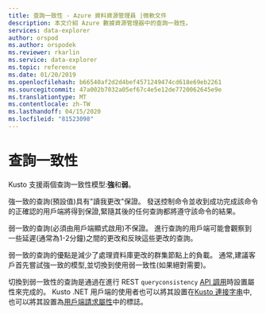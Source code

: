 ```yaml
---
title: 查詢一致性 - Azure 資料資源管理員 |微軟文件
description: 本文介紹 Azure 數據資源管理器中的查詢一致性。
services: data-explorer
author: orspod
ms.author: orspodek
ms.reviewer: rkarlin
ms.service: data-explorer
ms.topic: reference
ms.date: 01/20/2019
ms.openlocfilehash: b66540af2d2d4bef4571249474cd618e69eb2261
ms.sourcegitcommit: 47a002b7032a05ef67c4e5e12de7720062645e9e
ms.translationtype: MT
ms.contentlocale: zh-TW
ms.lasthandoff: 04/15/2020
ms.locfileid: "81523098"
---
```

# <a name="query-consistency"></a>查詢一致性

Kusto 支援兩個查詢一致性模型:**強**和**弱**。

強一致的查詢(預設值)具有"讀我更改"保證。 發送控制命令並收到成功完成該命令的正確認的用戶端將得到保證,緊隨其後的任何查詢都將遵守該命令的結果。

弱一致的查詢(必須由用戶端顯式啟用)不保證。 進行查詢的用戶端可能會觀察到一些延遲(通常為1-2分鐘)之間的更改和反映這些更改的查詢。

弱一致的查詢的優點是減少了處理資料庫更改的群集節點上的負載。 通常,建議客戶首先嘗試強一致的模型,並切換到使用弱一致性(如果絕對需要)。

切換到弱一致性的查詢是通過在進行 REST `queryconsistency` [API 調用](../api/rest/request.md)時設置屬性來完成的。 Kusto .NET 用戶端的使用者也可以將其設置在[Kusto 連接字串](../api/connection-strings/kusto.md)中,也可以將其設置為[用戶端請求屬性](../api/netfx/request-properties.md)中的標誌。